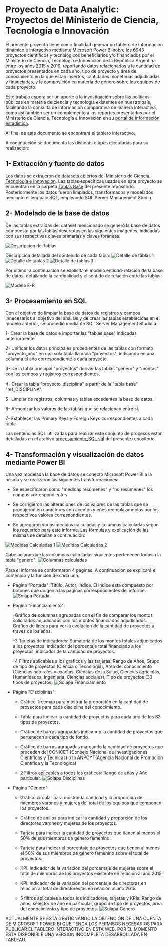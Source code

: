 # Proyecto de Data Analytic: Proyectos del Ministerio de Ciencia, Tecnología e Innovación

El presente proyecto tiene como finalidad generar un tablero de información dinámico e interactivo mediante Microsoft Power BI sobre los 6943 proyectos científicos y tecnológicos beneficiarios y/o financiados por el Ministerio de Ciencia, Tecnología e Innovación de la República Argentina entre los años 2015 y 2019, reportando datos relacionados a la cantidad de proyectos presentados en cada año, tipo de proyecto y área de conocimiento en la que estan insertos, cantidades monetarias adjudicadas y financiadas, y la composición en materia de género sobre los equipos de cada proyecto. 

Este trabajo espera ser un aporte a la investigación sobre las políticas públicas en materia de ciencia y tecnología existentes en nuestro país, facilitando la consulta de información comparativa de manera interactiva, como así tambien ser un complemento a los reportes presentados por el Ministerio de Ciencia, Tecnología e Innovación en su [portal de información estadística](https://datos.mincyt.gob.ar/).

Al final de este documento se encontrará el tablero interactivo.

A continuación se documenta las distintas etapas ejecutadas para su realización:

## 1- Extracción y fuente de datos
Los datos se extrajeron de [datasets abiertos del Ministerio de Ciencia, Tecnología e Innovación](https://datasets.datos.mincyt.gob.ar/dataset/proyectos-de-ciencia-tecnologia-e-innovacion). Las tablas específicas usadas en este proyecto se encuentran en la carpeta [Tablas Base](https://github.com/laut-code/Data_Analytics-Proyectos_MinCyT/tree/main/Tablas%20Base) del presente repositorio. Posteriormente
los datos fueron limpiados, transformados y modelados mediante el lenguaje SQL, empleando SQL Server Management Studio.

## 2- Modelado de la base de datos
De las tablas extraídas del dataset mencionado se generó la base de datos compuesta por las tablas descriptas en las siguientes imágenes, indicadas con sus respectivas claves primarias y claves foráneas.

![Descripcion de Tablas ](https://github.com/laut-code/Data_Analytics-Proyectos_MinCyT/blob/main/imagenes_readme/Resumen_tablas.png)

Descripción detallada del contenido de cada tabla:
![Detalle de tablas 1](https://github.com/laut-code/Data_Analytics-Proyectos_MinCyT/blob/main/imagenes_readme/descripcion_tablas1.png)
![Detalle de tablas 2](https://github.com/laut-code/Data_Analytics-Proyectos_MinCyT/blob/main/imagenes_readme/descripcion_tablas2.png)
![Detalle de tablas 3](https://github.com/laut-code/Data_Analytics-Proyectos_MinCyT/blob/main/imagenes_readme/descripcion_tablas3.png)

Por último, a continuación se explicíta el modelo entidad-relación de la base de datos, detallando la cardinalidad y el sentido de relación entre las tablas:

![Modelo E-R](https://github.com/laut-code/Data_Analytics-Proyectos_MinCyT/blob/main/imagenes_readme/Modelo%20Entidad-Relacion.png)


## 3- Procesamiento en SQL
Con el objetivo de limpiar la base de datos de registros y campos innecesarios al objetivo del análisis y de crear las tablas establecidas en el modelo anterior, se procedió mediante SQL Server Management Studio a:

1- Crear la base de datos e importar las "tablas base" indicadas anteriormente.

2- Unificar los datos principales procedientes de las tablas con formato "proyecto_año" en una sola tabla llamada "proyectos", indicando en una columna el año correspondiente a cada proyecto.

3- De la tabla principal "proyectos" derivar las tablas "genero" y "montos" con los campos y registros correspondientes.

4- Crear la tabla "proyecto_disciplina" a partir de la "tabla base" "ref_DISCIPLINA".

5- Limpiar de registros, columnas y tablas excedentes la base de datos.

6- Armonizar los valores de las tablas que se relacionan entre sí.

7- Establecer las Primary Keys y Foreign Keys correspondientes a cada tabla.

Las sentencias SQL utilizadas para realizar este conjunto de procesos estan detalladas en el archivo [procesamiento_SQL.sql](/procesamiento_SQL.sql) del presente repositorio.


## 4- Transformación y visualización de datos mediante Power BI
Una vez modelada la base de datos se conectó Microsoft Power BI a la misma y se realizaron las siguientes transformaciones:

- Se especificaron como "medidas resúmenes" y "no resúmenes" los campos correspondientes.

- Se corrigieron las alteraciones de los valores de las tablas que se produjeron en caracteres con acentos y eñes reemplazandolos por los respectivos valores correspondientes.

- Se agregaron varias medidas calculadas y columnas calculadas según los requerido para este informe. Las fórmulas y explicación de las mismas se detallan a continuación:

![Medidas Calculadas 1](https://github.com/laut-code/Data_Analytics-Proyectos_MinCyT/blob/main/imagenes_readme/Medidas1.png)
![Medidas Calculadas 2](https://github.com/laut-code/Data_Analytics-Proyectos_MinCyT/blob/main/imagenes_readme/Medidas2.png)

Cabe aclarar que las columnas calculadas siguientes pertenecen todas a la tabla "genero":
![Columnas calculadas](https://github.com/laut-code/Data_Analytics-Proyectos_MinCyT/blob/main/imagenes_readme/ColumnasCalc.png)

Para el informe se conformaron 4 páginas. A continuación se explicará el contenido y la función de cada una: 
 
- Página "Portada": Titúlo, Autor, índice. El indice esta compuesto por botones que dirigen a las páginas correspondientes del informe.
![Solapa Portada](https://github.com/laut-code/Data_Analytics-Proyectos_MinCyT/blob/main/imagenes_readme/Portada.png)

- Página "Financiamiento":
 
   -Gráfico de columnas agrupadas con el fin de comparar los montos solicitados adjudicados con los montos financiados adjudicados. Gráfico de líneas para ver la evolucion de la cantidad de proyectos a traves de los años.
  
   -3 Tarjetas de indicadores: Sumatoria de los montos totales adjudicados a los proyectos, indicador del porcentaje total financiado a los proyectos, indicador de la cantidad de proyectos. 
  
   -4 Filtros aplicables a los graficos y las tarjetas: Rango de Años, Grupo de tipo de proyectos (Ciencia o Tecnología), Area del conocimiento (Ciencias naturales y exactas, Ciencias de la Salud, Ciencias agríciolas, Humanidades, Ingenieria, Ciencias sociales), Tipo de proyectos (33 tipos de proyectos)
![Solapa Financiamiento](https://github.com/laut-code/Data_Analytics-Proyectos_MinCyT/blob/main/imagenes_readme/Financiamientos.png)


- Página "Disciplinas": 

   - Gráfico Treemap para mostrar la proporción en la cantidad de proyectos para cada disciplina del conocimiento.
  
   - Tabla para indicar la cantidad de proyectos para cada uno de los 33 tipos de proyectos.
  
   - Gráfico de barras agrupadas indicando la cantidad de proyectos que pertenecen a cada tipo de fondo.
  
   - Gráfico de barras agrupadas marcando la cantidad de proyectos que proceden del CONICET (Consejo Nacional de Investigaciones Científicas y Técnicas) o la ANPCYT(Agencia Nacional de Promoción Científica y la Tecnológica)
  
   - 2 Filtros aplicables a todos los gráficos: Rango de años y Año particular.
![Solapa Disciplinas](https://github.com/laut-code/Data_Analytics-Proyectos_MinCyT/blob/main/imagenes_readme/Disciplinas.png)


- Página "Género":  

   - Gráfico circular para mostrar la cantidad y la proporción de miembros varones y mujeres del total de los equipos que componen los proyectos.
  
   - Gráfico de anillos para indicar la cantidad y proporción de los directores varones y mujeres de los proyectos.
   
   - Tarjeta para indicar la cantidad de proyectos que tienen al menos el 50% de sus miembros de género femenino.
   
   - Tarjeta para indicar el porcentaje de proyectos que tienen al menos el 50% de sus miembros de género femenino sobre el total de proyectos.
   
   - KPI: indicador de la variación del porcentaje de mujeres sobre el total de miembros de los proyectos existente en relación al año 2015.
   
   - KPI: indicador de la variación del porcentaje de directoras en relacion al total de directores/as en relación al año 2015.
   
   - 5 filtros aplicables a todos los indicadores, tarjetas y KPIs: Rango de años, selector de año en particular, grupo de tipo de proyectos, area del conocimiento y tipo de proyectos.
![Solapa Genero](https://github.com/laut-code/Data_Analytics-Proyectos_MinCyT/blob/main/imagenes_readme/Genero1.png)

ACTUALMENTE SE ESTÁ GESTIONANDO LA OBTENCIÓN DE UNA CUENTA DE MICROSOFT POWER BI QUE TENGA LOS PERMISOS NECESARIOS PARA PUBLICAR EL TABLERO INTERACTIVO EN ESTA WEB.
POR EL MOMENTO ESTA DISPONIBLE UNA VERSIÓN INCOMPLETA DESARROLLADA EN TABLEAU.



